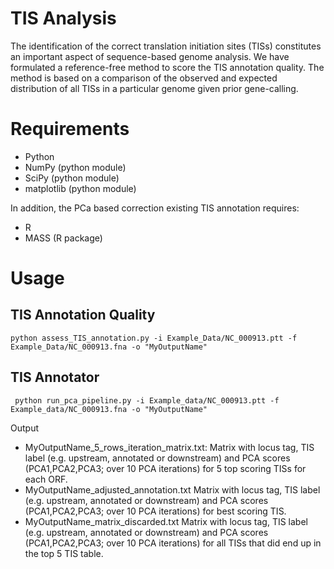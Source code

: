 TIS Analysis
===========


The identification of the correct translation initiation sites (TISs) constitutes an important aspect of sequence-based genome analysis. We have formulated a reference-free method to score the TIS annotation quality. The method is based on a comparison of the observed and expected distribution of all TISs in a particular genome given prior gene-calling. 

Requirements
============
- Python
- NumPy (python module)
- SciPy (python module)
- matplotlib (python module)

In addition, the PCa based correction existing TIS annotation requires:

- R 
- MASS (R package)

Usage
=====

TIS Annotation Quality
--------------

	python assess_TIS_annotation.py -i Example_Data/NC_000913.ptt -f Example_Data/NC_000913.fna -o "MyOutputName"

TIS Annotator
--------------
	 python run_pca_pipeline.py -i Example_data/NC_000913.ptt -f Example_data/NC_000913.fna -o "MyOutputName"


Output
- MyOutputName_5_rows_iteration_matrix.txt: Matrix with locus tag, TIS label (e.g. upstream, annotated or downstream) and PCA scores (PCA1,PCA2,PCA3; over 10 PCA iterations) for 5 top scoring TISs for each ORF. 
- MyOutputName_adjusted_annotation.txt Matrix with locus tag, TIS label (e.g. upstream, annotated or downstream) and PCA scores (PCA1,PCA2,PCA3; over 10 PCA iterations) for best scoring TIS. 
- MyOutputName_matrix_discarded.txt  Matrix with locus tag, TIS label (e.g. upstream, annotated or downstream) and PCA scores (PCA1,PCA2,PCA3; over 10 PCA iterations) for all TISs that did end up in the top 5 TIS table.

